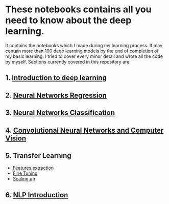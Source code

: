 # These notebooks contains all you need to know about the deep learning.
It contains the notebooks which I made during my learning process. It may contain more than 100 deep learning models by the end of completion of my basic learning. I tried to cover every minor detail and wrote all the code by myself.
Sections currently covered in this repository are:
## 1. [Introduction to deep learning](https://github.com/umar052001/Deep-Learning-with-Tensorflow/blob/master/00_tensorflow_fundamentals.ipynb)
## 2. [Neural Networks Regression](https://github.com/umar052001/Deep-Learning-with-Tensorflow/blob/master/01_neural_network_regression_with_tensorflow.ipynb)
## 3. [Neural Networks Classification](https://github.com/umar052001/Deep-Learning-with-Tensorflow/blob/master/02_neural_network_classification_with_Tensorflow.ipynb)
## 4. [Convolutional Neural Networks and Computer Vision](https://github.com/umar052001/Deep-Learning-with-Tensorflow/blob/master/03_introduction_to_computer_vision.ipynb)
## 5. Transfer Learning
* [Features extraction](https://github.com/umar052001/Deep-Learning-with-Tensorflow/blob/master/04_transfer_learning_in_tensorflow_01_features_extraction.ipynb) 
* [Fine Tuning](https://github.com/umar052001/Deep-Learning-with-Tensorflow/blob/master/05_transfer_learning_in_tensorflow_fine_tuning.ipynb) 
* [Scaling up](https://github.com/umar052001/Deep-Learning-with-Tensorflow/blob/master/06_Transfer_Learning_with_Tensorflow_Scaling_up.ipynb)
## 6. [NLP Introduction](https://github.com/umar052001/Deep-Learning-with-Tensorflow/blob/master/07_introduction_to_NLP.ipynb)
